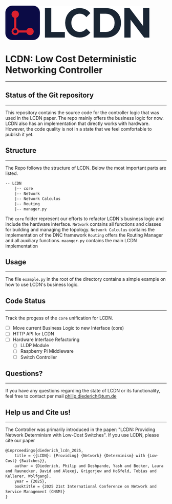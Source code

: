 ![LCDN Logo][logo]

# LCDN: Low Cost Deterministic Networking Controller
---

## Status of the Git repository
--- 
This repository contains the source code for the controller logic that was used in the LCDN paper. The repo mainly offers
the business logic for now. LCDN also has an implementation that directly works with hardware. However, the code quality
is not in a state that we feel comfortable to publish it yet.

## Structure
---
The Repo follows the structure of LCDN. Below the most important parts are listed.

```commandline
-- LCDN
    |-- core
    |-- Network
    |-- Network Calculus
    |-- Routing
    |-- manager.py
```

The `core` folder represent our efforts to refactor LCDN's business logic and include the hardware interface.
`Network` contains all functions and classes for building and managing the topology. 
`Network Calculus` contains the implementation of the DNC framework
`Routing` offers the Routing Manager and all auxiliary functions.
`maanger.py` contains the main LCDN implementation

## Usage
--- 
The file `example.py` in the root of the directory contains a simple example on how to use LCDN's business logic.

## Code Status
---
Track the progess of the `core` unification for LCDN.
 - [ ] Move current Business Logic to new Interface (core)
 - [ ] HTTP API for LCDN
 - [ ] Hardware Interface Refactoring
   - [ ] LLDP Module
   - [ ] Raspberry Pi Middleware
   - [ ] Switch Controller

## Questions?
---
If you have any questions regarding the state of LCDN or its functionality, feel free to contact per mail philip.diederich@tum.de

## Help us and Cite us!
---
The Controller was primarily introduced in the paper: "LCDN: Providing Network Determinism with Low-Cost Switches".
If you use LCDN, please cite our paper

```
@inprceedings{diederich_lcdn_2025,
    title = {{LCDN}: {Providing} {Network} {Determinism} with {Low-Cost} {Switches}},
    author = {Diederich, Philip and Deshpande, Yash and Becker, Laura and Raunecker, David and Alexej, Grigorjew and Hoßfeld, Tobias and Kellerer, Wolfgang},
    year = {2025},
    booktitle = {2025 21st International Conference on Network and Service Management (CNSM)}
}
```

[logo]: ./Images/LCDN_logo_small.png
